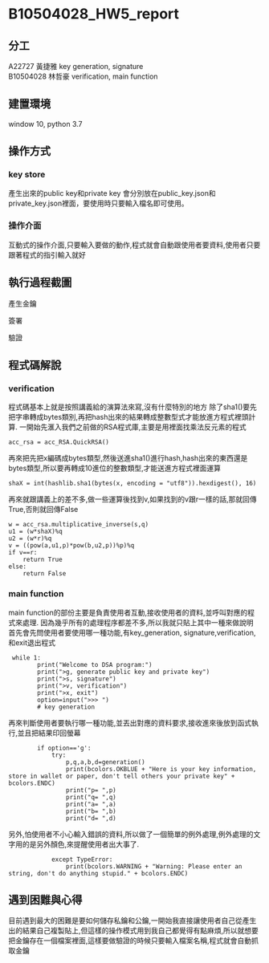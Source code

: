 # B10504028_HW5_report
## 分工
A22727 黃捷雅 key generation, signature  
B10504028 林哲豪 verification, main function
## 建置環境
window 10, python 3.7
## 操作方式
### key store
產生出來的public key和private key 會分別放在public_key.json和private_key.json裡面，要使用時只要輸入檔名即可使用。
### 操作介面
互動式的操作介面,只要輸入要做的動作,程式就會自動跟使用者要資料,使用者只要跟著程式的指引輸入就好

## 執行過程截圖
產生金鑰

簽署

驗證
## 程式碼解說
### verification
程式碼基本上就是按照講義給的演算法來寫,沒有什麼特別的地方
除了sha1()要先把字串轉成bytes類別,再把hash出來的結果轉成整數型式才能放進方程式裡頭計算.
一開始先滙入我們之前做的RSA程式庫,主要是用裡面找乘法反元素的程式
```python=
acc_rsa = acc_RSA.QuickRSA()
```
再來把先把x編碼成bytes類型,然後送進sha1()進行hash,hash出來的東西還是bytes類型,所以要再轉成10進位的整數類型,才能送進方程式裡面運算
```python=
shaX = int(hashlib.sha1(bytes(x, encoding = "utf8")).hexdigest(), 16)
```
再來就跟講義上的差不多,做一些運算後找到v,如果找到的v跟r一樣的話,那就回傳True,否則就回傳False
```python=
w = acc_rsa.multiplicative_inverse(s,q)
u1 = (w*shaX)%q
u2 = (w*r)%q
v = ((pow(a,u1,p)*pow(b,u2,p))%p)%q
if v==r:
    return True
else:
    return False
```
### main function
main function的部份主要是負責使用者互動,接收使用者的資料,並呼叫對應的程式來處理.
因為幾乎所有的處理程序都差不多,所以我就只貼上其中一種來做說明
首先會先問使用者要使用哪一種功能,有key_generation, signature,verification,和exit退出程式
```python=
 while 1:
        print("Welcome to DSA program:")
        print(">g, generate public key and private key")
        print(">s, signature")
        print(">v, verification")
        print(">x, exit")
        option=input(">>> ")
        # key generation
```
再來判斷使用者要執行哪一種功能,並丟出對應的資料要求,接收進來後放到函式執行,並且把結果印回螢幕
```python=
        if option=='g':
            try:
                p,q,a,b,d=generation()
                print(bcolors.OKBLUE + "Here is your key information, store in wallet or paper, don't tell others your private key" + bcolors.ENDC)
                print("p= ",p)
                print("q= ",q)
                print("a= ",a)
                print("b= ",b)
                print("d= ",d)
```
另外,怕使用者不小心輸入錯誤的資料,所以做了一個簡單的例外處理,例外處理的文字用的是另外顏色,來提醒使用者出大事了.
```python=
            except TypeError: 
                print(bcolors.WARNING + "Warning: Please enter an string, don't do anything stupid." + bcolors.ENDC)
```
## 遇到困難與心得
目前遇到最大的困難是要如何儲存私鑰和公鑰,一開始我直接讓使用者自己從產生出的結果自己複製貼上,但這樣的操作模式用到我自己都覺得有點麻煩,所以就想要把金鑰存在一個檔案裡面,這樣要做驗證的時候只要輸入檔案名稱,程式就會自動抓取金鑰